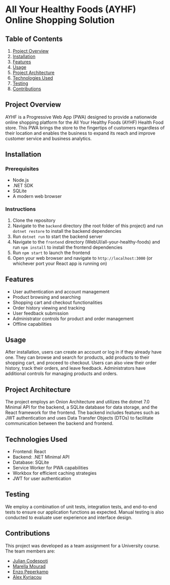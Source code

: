 # All Your Healthy Foods (AYHF) Online Shopping Solution

## Table of Contents

1. [Project Overview](#project-overview)
2. [Installation](#installation)
3. [Features](#features)
4. [Usage](#usage)
5. [Project Architecture](#project-architecture)
6. [Technologies Used](#technologies-used)
7. [Testing](#testing)
8. [Contributions](#contributions)

## Project Overview

AYHF is a Progressive Web App (PWA) designed to provide a nationwide online shopping platform for the All Your Healthy Foods (AYHF) Health Food store. This PWA brings the store to the fingertips of customers regardless of their location and enables the business to expand its reach and improve customer service and business analytics.

## Installation

### Prerequisites
* Node.js
* .NET SDK
* SQLite
* A modern web browser

### Instructions
1. Clone the repository
2. Navigate to the `backend` directory (the root folder of this project) and run `dotnet restore` to install the backend dependencies
3. Run `dotnet run` to start the backend server
4. Navigate to the `frontend` directory (WebUI/all-your-healthy-foods) and run `npm install` to install the frontend dependencies
5. Run `npm start` to launch the frontend
6. Open your web browser and navigate to `http://localhost:3000` (or whichever port your React app is running on)

## Features

- User authentication and account management
- Product browsing and searching
- Shopping cart and checkout functionalities
- Order history viewing and tracking
- User feedback submission
- Administrator controls for product and order management
- Offline capabilities

## Usage

After installation, users can create an account or log in if they already have one. They can browse and search for products, add products to their shopping cart, and proceed to checkout. Users can also view their order history, track their orders, and leave feedback. Administrators have additional controls for managing products and orders.

## Project Architecture

The project employs an Onion Architecture and utilizes the dotnet 7.0 Minimal API for the backend, a SQLite database for data storage, and the React framework for the frontend. The backend includes features such as JWT authentication and uses Data Transfer Objects (DTOs) to facilitate communication between the backend and frontend.

## Technologies Used

- Frontend: React
- Backend: .NET Minimal API
- Database: SQLite
- Service Worker for PWA capabilities
- Workbox for efficient caching strategies
- JWT for user authentication

## Testing

We employ a combination of unit tests, integration tests, and end-to-end tests to ensure our application functions as expected. Manual testing is also conducted to evaluate user experience and interface design.

## Contributions

This project was developed as a team assignment for a University course. The team members are:

- [Julian Codespoti](mailto:juliancodespoti@gmail.com)
- [Marella Mourad](mailto:marella99mourad@gmail.com)
- [Enzo Peperkamp](mailto:enzopkp@gmail.com)
- [Alex Kyriacou](mailto:a.kyriacou14@gmail.com)
